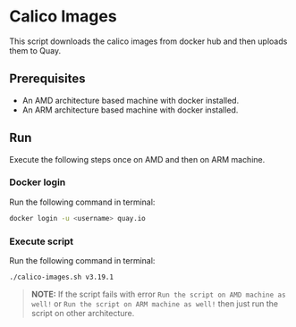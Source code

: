 # Calico Images

This script downloads the calico images from docker hub and then uploads them to Quay.

## Prerequisites

- An AMD architecture based machine with docker installed.
- An ARM architecture based machine with docker installed.

## Run

Execute the following steps once on AMD and then on ARM machine.

### Docker login

Run the following command in terminal:

```bash
docker login -u <username> quay.io
```

### Execute script

Run the following command in terminal:

```bash
./calico-images.sh v3.19.1
```

> **NOTE:** If the script fails with error `Run the script on AMD machine as well!` or `Run the script on ARM machine as well!` then just run the script on other architecture.
